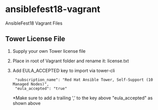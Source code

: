 # ansiblefest18-vagrant
AnsibleFest18 Vagrant Files


Tower License File
------------
1. Supply your own Tower license file
2. Place in root of Vagrant folder and rename it: license.txt
3. Add EULA_ACCEPTED key to import via tower-cli

        "subscription_name": "Red Hat Ansible Tower, Self-Support (10 Managed Nodes)",
        "eula_accepted": "true"
    *Make sure to add a trailing ',' to the key above "eula_accepted" as shown above